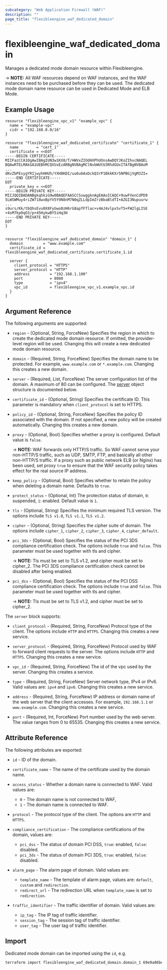 ```yaml
---
subcategory: "Web Application Firewall (WAF)"
description: ""
page_title: "flexibleengine_waf_dedicated_domain"
---
```


# flexibleengine_waf_dedicated_domain

Manages a dedicated mode domain resource within Flexibleengine.

-> **NOTE:** All WAF resources depend on WAF instances, and the WAF instances need to be purchased before they can be
used. The dedicated mode domain name resource can be used in Dedicated Mode and ELB Mode.

## Example Usage

```hcl
resource "flexibleengine_vpc_v1" "example_vpc" {
  name = "example-vpc"
  cidr = "192.168.0.0/16"
}

resource "flexibleengine_waf_dedicated_certificate" "certificate_1" {
  name        = "cert_1"
  certificate = <<EOT
-----BEGIN CERTIFICATE-----
MIIFazCCA1OgAwIBAgIUN3w1KX8/T/HWVxZIOdHXPhUOnsAwDQYJKoZIhvcNAQEL
BQAwRTELMAkGA1UEBhMCQVUxEzARBgNVBAgMClNvbWUtU3RhdGUxITAfBgNVBAoM
...
dKvZbPEsygYRIjwyhHHUh/YXH8KDI/uu6u6AxDckQ3rP1BkkKXr5NPBGjVgM3ZI=
-----END CERTIFICATE-----
EOT
  private_key = <<EOT
-----BEGIN PRIVATE KEY-----
MIIJQQIBADANBgkqhkiG9w0BAQEFAASCCSswggknAgEAAoICAQC+9uwFVenCdPD9
5LWSWMuy4riZW718wxBpYV5Y9N8nM7N0qZLLdpImZrzBbaBldTI+AZGI3Nupuurw
...
s9urs/Kk/tbQhsEvu0X8FyGwo0zH6rG8apTFTlac+v4mJ4vlpxSvT5+FW2lgLISE
+4sM7kp0qO3/p+45HykwBY5iHq3H
-----END PRIVATE KEY-----
EOT
}


resource "flexibleengine_waf_dedicated_domain" "domain_1" {
  domain         = "www.example.com"
  certificate_id = flexibleengine_waf_dedicated_certificate.certificate_1.id

  server {
    client_protocol = "HTTPS"
    server_protocol = "HTTP"
    address         = "192.168.1.100"
    port            = 8080
    type            = "ipv4"
    vpc_id          = flexibleengine_vpc_v1.example_vpc.id
  }
}
```

## Argument Reference

The following arguments are supported:

* `region` - (Optional, String, ForceNew) Specifies the region in which to create the dedicated mode domain resource.
  If omitted, the provider-level region will be used. Changing this will create a new dedicated mode domain resource.

* `domain` - (Required, String, ForceNew) Specifies the domain name to be protected. For example, `www.example.com` or
  `*.example.com`. Changing this creates a new domain.

* `server` - (Required, List, ForceNew) The server configuration list of the domain. A maximum of 80 can be configured.
  The [server](#waf_server) object structure is documented below.

* `certificate_id` - (Optional, String) Specifies the certificate ID. This parameter is mandatory when `client_protocol`
  is set to HTTPS.

* `policy_id` - (Optional, String, ForceNew) Specifies the policy ID associated with the domain. If not specified,
  a new policy will be created automatically. Changing this creates a new domain.

* `proxy` - (Optional, Bool) Specifies whether a proxy is configured. Default value is `false`.

  -> **NOTE:** WAF forwards only HTTP/S traffic. So WAF cannot serve your non-HTTP/S traffic, such as UDP, SMTP, FTP,
  and basically all other non-HTTP/S traffic. If a proxy such as public network ELB (or Nginx) has been used, set
  proxy `true` to ensure that the WAF security policy takes effect for the real source IP address.

* `keep_policy` - (Optional, Bool) Specifies whether to retain the policy when deleting a domain name.
  Defaults to `true`.

* `protect_status` - (Optional, Int) The protection status of domain, `0`: suspended, `1`: enabled.
  Default value is `1`.

* `tls` - (Optional, String) Specifies the minimum required TLS version. The options include `TLS v1.0`, `TLS v1.1`,
  `TLS v1.2`.

* `cipher` - (Optional, String) Specifies the cipher suite of domain. The options include `cipher_1`, `cipher_2`,
  `cipher_3`, `cipher_4`, `cipher_default`.

* `pci_3ds` - (Optional, Bool) Specifies the status of the PCI 3DS compliance certification check. The options
  include `true` and `false`. This parameter must be used together with tls and cipher.

  -> **NOTE:** Tls must be set to TLS v1.2, and cipher must be set to cipher_2. The PCI 3DS compliance certification
  check cannot be disabled after being enabled.

* `pci_dss` - (Optional, Bool) Specifies the status of the PCI DSS compliance certification check. The options
  include `true` and `false`. This parameter must be used together with tls and cipher.

  -> **NOTE:** Tls must be set to TLS v1.2, and cipher must be set to cipher_2.

<a name="waf_server"></a>
The `server` block supports:

* `client_protocol` - (Required, String, ForceNew) Protocol type of the client. The options include `HTTP` and `HTTPS`.
  Changing this creates a new service.

* `server_protocol` - (Required, String, ForceNew) Protocol used by WAF to forward client requests to the server. The
  options include `HTTP` and `HTTPS`. Changing this creates a new service.

* `vpc_id` - (Required, String, ForceNew) The id of the vpc used by the server. Changing this creates a service.

* `type` - (Required, String, ForceNew) Server network type, IPv4 or IPv6. Valid values are: `ipv4` and `ipv6`. Changing
  this creates a new service.

* `address` - (Required, String, ForceNew) IP address or domain name of the web server that the client accesses. For
  example, `192.168.1.1` or `www.example.com`. Changing this creates a new service.

* `port` - (Required, Int, ForceNew) Port number used by the web server. The value ranges from 0 to 65535. Changing this
  creates a new service.

## Attribute Reference

The following attributes are exported:

* `id` - ID of the domain.

* `certificate_name` - The name of the certificate used by the domain name.

* `access_status` - Whether a domain name is connected to WAF. Valid values are:
  + `0` - The domain name is not connected to WAF,
  + `1` - The domain name is connected to WAF.

* `protocol` - The protocol type of the client. The options are `HTTP` and `HTTPS`.

* `compliance_certification` - The compliance certifications of the domain, values are:
  + `pci_dss` - The status of domain PCI DSS, `true`: enabled, `false`: disabled.
  + `pci_3ds` - The status of domain PCI 3DS, `true`: enabled, `false`: disabled.

* `alarm_page` - The alarm page of domain. Valid values are:
  + `template_name` - The template of alarm page, values are: `default`, `custom` and `redirection`.
  + `redirect_url` - The redirection URL when `template_name` is set to `redirection`.

* `traffic_identifier` - The traffic identifier of domain. Valid values are:
  + `ip_tag` - The IP tag of traffic identifier.
  + `session_tag` - The session tag of traffic identifier.
  + `user_tag` - The user tag of traffic identifier.

## Import

Dedicated mode domain can be imported using the `id`, e.g.

```sh
terraform import flexibleengine_waf_dedicated_domain.domain_1 69e9a86becb4424298cc6bdeacbf69d5
```
